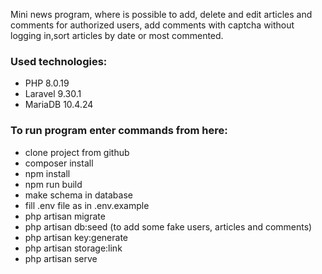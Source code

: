 Mini news program, where is possible to add, delete
and edit articles and comments for authorized users, add comments with captcha
without logging in,sort articles by date or most commented.

### Used technologies:
- PHP 8.0.19
- Laravel 9.30.1
- MariaDB 10.4.24

### To run program enter commands from here:
- clone project from github
- composer install
- npm install
- npm run build
- make schema in database
- fill .env file as in .env.example
- php artisan migrate
- php artisan db:seed (to add some fake users, articles and comments)
- php artisan key:generate
- php artisan storage:link
- php artisan serve
